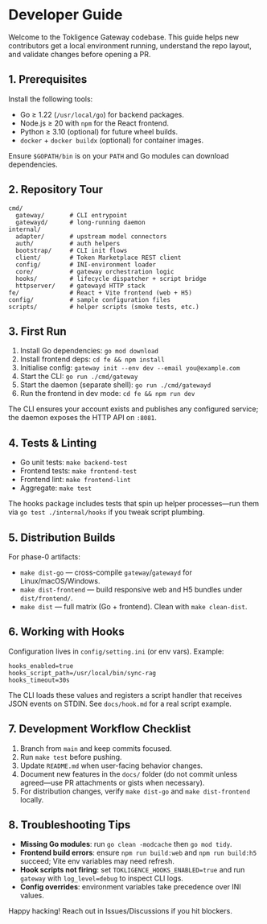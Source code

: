 # Developer Guide

Welcome to the Tokligence Gateway codebase. This guide helps new contributors get a local environment running, understand the repo layout, and validate changes before opening a PR.

## 1. Prerequisites

Install the following tools:

- Go ≥ 1.22 (`/usr/local/go`) for backend packages.
- Node.js ≥ 20 with `npm` for the React frontend.
- Python ≥ 3.10 (optional) for future wheel builds.
- `docker` + `docker buildx` (optional) for container images.

Ensure `$GOPATH/bin` is on your `PATH` and Go modules can download dependencies.

## 2. Repository Tour

```
cmd/
  gateway/       # CLI entrypoint
  gatewayd/      # long-running daemon
internal/
  adapter/       # upstream model connectors
  auth/          # auth helpers
  bootstrap/     # CLI init flows
  client/        # Token Marketplace REST client
  config/        # INI-environment loader
  core/          # gateway orchestration logic
  hooks/         # lifecycle dispatcher + script bridge
  httpserver/    # gatewayd HTTP stack
fe/              # React + Vite frontend (web + H5)
config/          # sample configuration files
scripts/         # helper scripts (smoke tests, etc.)
```

## 3. First Run

1. Install Go dependencies: `go mod download`
2. Install frontend deps: `cd fe && npm install`
3. Initialise config: `gateway init --env dev --email you@example.com`
4. Start the CLI: `go run ./cmd/gateway`
5. Start the daemon (separate shell): `go run ./cmd/gatewayd`
6. Run the frontend in dev mode: `cd fe && npm run dev`

The CLI ensures your account exists and publishes any configured service; the daemon exposes the HTTP API on `:8081`.

## 4. Tests & Linting

- Go unit tests: `make backend-test`
- Frontend tests: `make frontend-test`
- Frontend lint: `make frontend-lint`
- Aggregate: `make test`

The hooks package includes tests that spin up helper processes—run them via `go test ./internal/hooks` if you tweak script plumbing.

## 5. Distribution Builds

For phase-0 artifacts:

- `make dist-go` — cross-compile `gateway`/`gatewayd` for Linux/macOS/Windows.
- `make dist-frontend` — build responsive web and H5 bundles under `dist/frontend/`.
- `make dist` — full matrix (Go + frontend). Clean with `make clean-dist`.

## 6. Working with Hooks

Configuration lives in `config/setting.ini` (or env vars). Example:

```
hooks_enabled=true
hooks_script_path=/usr/local/bin/sync-rag
hooks_timeout=30s
```

The CLI loads these values and registers a script handler that receives JSON events on STDIN. See `docs/hook.md` for a real script example.

## 7. Development Workflow Checklist

1. Branch from `main` and keep commits focused.
2. Run `make test` before pushing.
3. Update `README.md` when user-facing behavior changes.
4. Document new features in the `docs/` folder (do not commit unless agreed—use PR attachments or gists when necessary).
5. For distribution changes, verify `make dist-go` and `make dist-frontend` locally.

## 8. Troubleshooting Tips

- **Missing Go modules**: run `go clean -modcache` then `go mod tidy`.
- **Frontend build errors**: ensure `npm run build:web` and `npm run build:h5` succeed; Vite env variables may need refresh.
- **Hook scripts not firing**: set `TOKLIGENCE_HOOKS_ENABLED=true` and run `gateway` with `log_level=debug` to inspect CLI logs.
- **Config overrides**: environment variables take precedence over INI values.

Happy hacking! Reach out in Issues/Discussions if you hit blockers.
